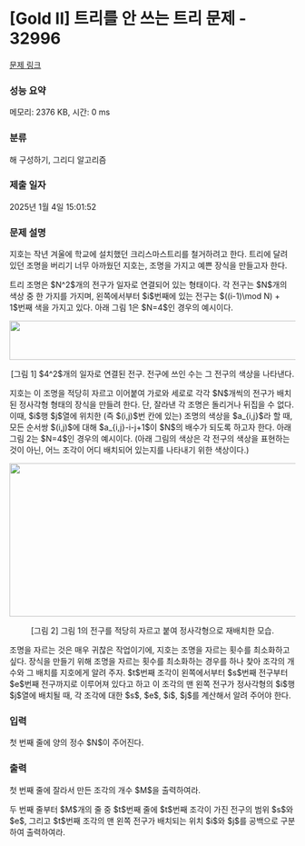 # [Gold II] 트리를 안 쓰는 트리 문제 - 32996 

[문제 링크](https://www.acmicpc.net/problem/32996) 

### 성능 요약

메모리: 2376 KB, 시간: 0 ms

### 분류

해 구성하기, 그리디 알고리즘

### 제출 일자

2025년 1월 4일 15:01:52

### 문제 설명

<p>지호는 작년 겨울에 학교에 설치했던 크리스마스트리를 철거하려고 한다. 트리에 달려 있던 조명을 버리기 너무 아까웠던 지호는, 조명을 가지고 예쁜 장식을 만들고자 한다.</p>

<p>트리 조명은 $N^2$개의 전구가 일자로 연결되어 있는 형태이다. 각 전구는 $N$개의 색상 중 한 가지를 가지며, 왼쪽에서부터 $i$번째에 있는 전구는 $((i-1)\mod N) + 1$번째 색을 가지고 있다. 아래 그림 1은 $N=4$인 경우의 예시이다.</p>

<p style="text-align: center;"><img alt="" src="" style="height: 69px; width: 700px;"></p>

<p style="text-align: center;">[그림 1] $4^2$개의 일자로 연결된 전구. 전구에 쓰인 수는 그 전구의 색상을 나타낸다.</p>

<p>지호는 이 조명을 적당히 자르고 이어붙여 가로와 세로로 각각 $N$개씩의 전구가 배치된 정사각형 형태의 장식을 만들려 한다. 단, 잘라낸 각 조명은 돌리거나 뒤집을 수 없다. 이때, $i$행 $j$열에 위치한 (즉 $(i,j)$번 칸에 있는) 조명의 색상을 $a_{i,j}$라 할 때, 모든 순서쌍 $(i,j)$에 대해 $a_{i,j}-i-j+1$이 $N$의 배수가 되도록 하고자 한다. 아래 그림 2는 $N=4$인 경우의 예시이다. (아래 그림의 색상은 각 전구의 색상을 표현하는 것이 아닌, 어느 조각이 어디 배치되어 있는지를 나타내기 위한 색상이다.)</p>

<p style="text-align: center;"><img alt="" src="" style="width: 700px; height: 270px;"></p>

<p style="text-align: center;">[그림 2] 그림 1의 전구를 적당히 자르고 붙여 정사각형으로 재배치한 모습.</p>

<p>조명을 자르는 것은 매우 귀찮은 작업이기에, 지호는 조명을 자르는 횟수를 최소화하고 싶다. 장식을 만들기 위해 조명을 자르는 횟수를 최소화하는 경우를 하나 찾아 조각의 개수와 그 배치를 지호에게 알려 주자. $t$번째 조각이 왼쪽에서부터 $s$번째 전구부터 $e$번째 전구까지로 이루어져 있다고 하고 이 조각의 맨 왼쪽 전구가 정사각형의 $i$행 $j$열에 배치될 때, 각 조각에 대한 $s$, $e$, $i$, $j$를 계산해서 알려 주어야 한다.</p>

### 입력 

 <p>첫 번째 줄에 양의 정수 $N$이 주어진다.</p>

### 출력 

 <p>첫 번째 줄에 잘라서 만든 조각의 개수 $M$을 출력하여라.</p>

<p>두 번째 줄부터 $M$개의 줄 중 $t$번째 줄에 $t$번째 조각이 가진 전구의 범위 $s$와 $e$, 그리고 $t$번째 조각의 맨 왼쪽 전구가 배치되는 위치 $i$와 $j$를 공백으로 구분하여 출력하여라.</p>

